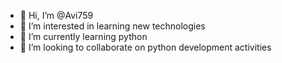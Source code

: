 - 👋 Hi, I’m @Avi759
- 👀 I’m interested in learning new technologies
- 🌱 I’m currently learning python 
- 💞️ I’m looking to collaborate on python development activities 

<!---
Avi759/Avi759 is a ✨ special ✨ repository because its `README.md` (this file) appears on your GitHub profile.
You can click the Preview link to take a look at your changes.
--->
